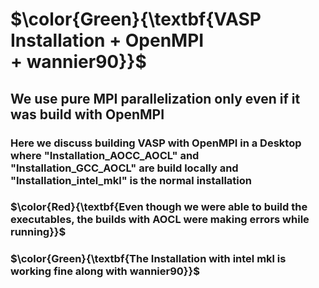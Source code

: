 # $\color{Green}{\textbf{VASP Installation + OpenMPI + wannier90}}$
## We use pure MPI parallelization only even if it was build with OpenMPI
### Here we discuss building VASP with OpenMPI in a Desktop where "Installation_AOCC_AOCL" and "Installation_GCC_AOCL" are build locally and "Installation_intel_mkl" is the normal installation
### $\color{Red}{\textbf{Even though we were able to build the executables, the builds with AOCL were making errors while running}}$
### $\color{Green}{\textbf{The Installation with intel mkl is working fine along with wannier90}}$

